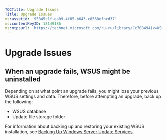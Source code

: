 ```yaml
---
TOCTitle: Upgrade Issues
Title: Upgrade Issues
ms:assetid: '95845c1f-ea09-4f85-b643-c8560efbcd37'
ms:contentKeyID: 18149186
ms:mtpsurl: 'https://technet.microsoft.com/ru-ru/library/Cc708494(v=WS.10)'
---
```


Upgrade Issues
==============

When an upgrade fails, WSUS might be uninstalled
------------------------------------------------

Depending on at what point an upgrade fails, you might lose your previous WSUS settings and data. Therefore, before attempting an upgrade, back up the following:

-   WSUS database
-   Update file storage folder

For information about backing up and restoring your existing WSUS installation, see [Backing Up Windows Server Update Services](https://technet.microsoft.com/c0f1a661-eb48-4156-81a2-267d846f844f).
